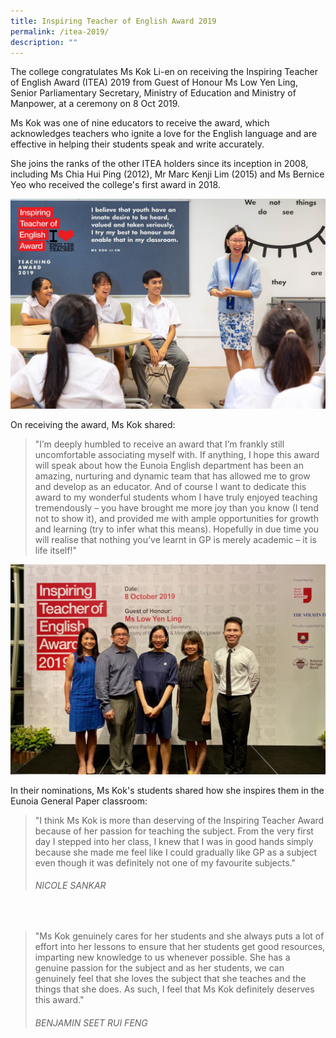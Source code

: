 ```yaml
---
title: Inspiring Teacher of English Award 2019
permalink: /itea-2019/
description: ""
---
```

The college congratulates Ms Kok Li-en on receiving the Inspiring Teacher of English Award (ITEA) 2019 from Guest of Honour Ms Low Yen Ling, Senior Parliamentary Secretary, Ministry of Education and Ministry of Manpower, at a ceremony on 8 Oct 2019.

Ms Kok was one of nine educators to receive the award, which acknowledges teachers who ignite a love for the English language and are effective in helping their students speak and write accurately.

She joins the ranks of the other ITEA holders since its inception in 2008, including Ms Chia Hui Ping (2012), Mr Marc Kenji Lim (2015) and Ms Bernice Yeo who received the college's first award in 2018.

![](/images/ITEA2019_1.jpeg)

On receiving the award, Ms Kok shared:

> "I’m deeply humbled to receive an award that I’m frankly still uncomfortable associating myself with. If anything, I hope this award will speak about how the Eunoia English department has been an amazing, nurturing and dynamic team that has allowed me to grow and develop as an educator. And of course I want to dedicate this award to my wonderful students whom I have truly enjoyed teaching tremendously – you have brought me more joy than you know (I tend not to show it), and provided me with ample opportunities for growth and learning (try to infer what this means). Hopefully in due time you will realise that nothing you’ve learnt in GP is merely academic – it is life itself!"

![](/images/ITEA2019_2.jpeg)

In their nominations, Ms Kok's students shared how she inspires them in the Eunoia General Paper classroom:

> "I think Ms Kok is more than deserving of the Inspiring Teacher Award because of her passion for teaching the subject. From the very first day I stepped into her class, I knew that I was in good hands simply because she made me feel like I could gradually like GP as a subject even though it was definitely not one of my favourite subjects."
> ###### NICOLE SANKAR

<br>

> "Ms Kok genuinely cares for her students and she always puts a lot of effort into her lessons to ensure that her students get good resources, imparting new knowledge to us whenever possible. She has a genuine passion for the subject and as her students, we can genuinely feel that she loves the subject that she teaches and the things that she does. As such, I feel that Ms Kok definitely deserves this award."
> ###### BENJAMIN SEET RUI FENG